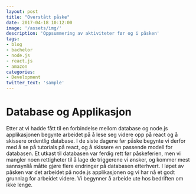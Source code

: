 ```yaml
---
layout: post
title: "Overstått påske"
date: 2017-04-18 10:12:00
image: '/assets/img/'
description: 'Oppsummering av aktiviteter før og i påsken'
tags: 
- blog
- bachelor
- node.js
- react.js
- amazon
categories:
- Development
twitter_text: 'sample'
---
```


Database og Applikasjon
===================

Etter at vi hadde fått til en forbindelse mellom database og node.js applikasjonen begynte arbeidet på å lese seg videre opp på react og å skissere ordentlig database.
I de siste dagene før påske begynte vi derfor med å se på tutorials på react, og å skissere en passende modell for databasen.
Et utkast til databasen var ferdig rett før påskeferien, men vi mangler noen rettigheter til å lage de triggerene vi ønsker, og kommer mest sannsynliå måtte gjøre flere endringer på databasen etterhvert.
I løpet av påsken var det arbeidet på node.js applikasjonen og vi har nå et godt grunnlag for arbeidet videre. Vi begynner å arbeide ute hos bedriften om ikke lenge. 
